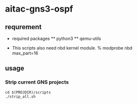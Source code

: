 # aitac-gns3-ospf

## requrement
* required packages
** python3
** qemu-utils

* This scripts also need nbd kernel module.
    % modprobe nbd max_part=16

## usage

### Strip current GNS projects
    cd $(PROJDIR)/scripts
    ./strip_all.sh
